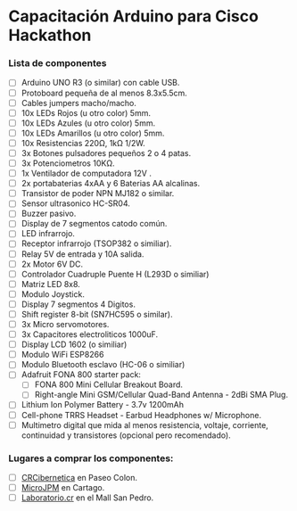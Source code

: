 # Capacitación Arduino para Cisco Hackathon
### Lista de componentes
- [ ] Arduino UNO R3 (o similar) con cable USB.
- [ ] Protoboard pequeña de al menos 8.3x5.5cm.
- [ ] Cables jumpers macho/macho.
- [ ] 10x LEDs Rojos (u otro color) 5mm. 
- [ ] 10x LEDs Azules (u otro color) 5mm.
- [ ] 10x LEDs Amarillos (u otro color) 5mm.
- [ ] 10x Resistencias 220Ω, 1kΩ 1/2W.
- [ ] 3x Botones pulsadores pequeños 2 o 4 patas.
- [ ] 3x Potenciometros 10KΩ.
- [ ] 1x Ventilador de computadora 12V .
- [ ] 2x portabaterias 4xAA y 6 Baterias AA alcalinas.
- [ ] Transistor de poder NPN MJ182 o similar.
- [ ] Sensor ultrasonico HC-SR04.
- [ ] Buzzer pasivo.
- [ ] Display de 7 segmentos catodo común.
- [ ] LED infrarrojo.
- [ ] Receptor infrarrojo (TSOP382 o similiar).
- [ ] Relay 5V de entrada y 10A salida.
- [ ] 2x Motor 6V DC.
- [ ] Controlador Cuadruple Puente H (L293D o similiar)
- [ ] Matriz LED 8x8.
- [ ] Modulo Joystick.
- [ ] Display 7 segmentos 4 Digitos.
- [ ] Shift register 8-bit (SN7HC595 o similar).
- [ ] 3x Micro servomotores.
- [ ] 3x Capacitores electroliticos 1000uF.
- [ ] Display LCD 1602 (o similiar)
- [ ] Modulo WiFi ESP8266
- [ ] Modulo Bluetooth esclavo (HC-06 o similiar)
- [ ] Adafruit FONA 800 starter pack:
  - [ ] FONA 800 Mini Cellular Breakout Board.
  - [ ] Right-angle Mini GSM/Cellular Quad-Band Antenna - 2dBi SMA Plug.
- [ ] Lithium Ion Polymer Battery - 3.7v 1200mAh
- [ ] Cell-phone TRRS Headset - Earbud Headphones w/ Microphone.
- [ ] Multimetro digital que mida al menos resistencia, voltaje, corriente, continuidad y transistores (opcional pero recomendado).

### Lugares a comprar los componentes:
- [ ] [CRCibernetica](http://www.crcibernetica.com) en Paseo Colon.
- [ ] [MicroJPM](https://www.microjpm.com) en Cartago.
- [ ] [Laboratorio.cr](http://laboratorio.cr/shop/) en el Mall San Pedro.
